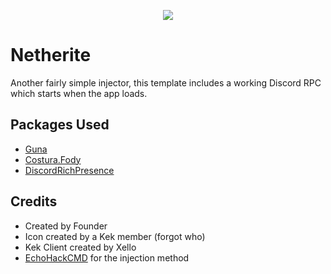 <p align="center">
<img src="https://i.imgur.com/8M7ntjF.png">
</p>

# Netherite
Another fairly simple injector, this template includes a working Discord RPC which starts when the app loads.

## Packages Used
* [Guna](https://gunaui.com/)
* [Costura.Fody](https://github.com/Fody/Costura)
* [DiscordRichPresence](https://github.com/Lachee/discord-rpc-csharp)

## Credits
* Created by Founder
* Icon created by a Kek member (forgot who)
* Kek Client created by Xello
* [EchoHackCMD](https://github.com/EchoHackCmd) for the injection method